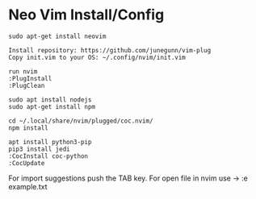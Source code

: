 # Neo Vim Install/Config

    sudo apt-get install neovim
    
    Install repository: https://github.com/junegunn/vim-plug
    Copy init.vim to your OS: ~/.config/nvim/init.vim
    
    run nvim
    :PlugInstall
    :PlugClean
    
    sudo apt install nodejs
    sudo apt-get install npm
    
    cd ~/.local/share/nvim/plugged/coc.nvim/
    npm install

    apt install python3-pip
    pip3 install jedi
    :CocInstall coc-python
    :CocUpdate
    
For import suggestions push the TAB key.
For open file in nvim use -> :e example.txt
